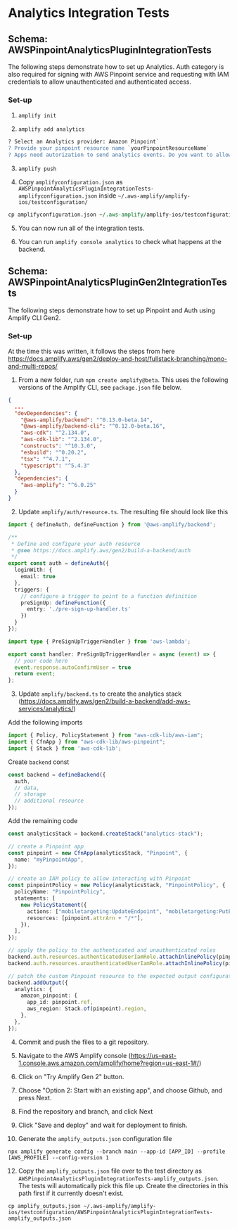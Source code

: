 # Analytics Integration Tests

## Schema: AWSPinpointAnalyticsPluginIntegrationTests
 
The following steps demonstrate how to set up Analytics. Auth category is also required for signing with AWS Pinpoint service and requesting with IAM credentials to allow unauthenticated and authenticated access.

### Set-up

1. `amplify init`

2. `amplify add analytics`

```perl
? Select an Analytics provider: Amazon Pinpoint`
? Provide your pinpoint resource name `yourPinpointResourceName`
? Apps need autorization to send analytics events. Do you want to allow guests and unauthenticated users to send analytics events? (we recommend you allow this when getting started) `Yes`
```

3. `amplify push`

4. Copy `amplifyconfiguration.json` as `AWSPinpointAnalyticsPluginIntegrationTests-amplifyconfiguration.json` inside `~/.aws-amplify/amplify-ios/testconfiguration/`

```perl
cp amplifyconfiguration.json ~/.aws-amplify/amplify-ios/testconfiguration/AWSPinpointAnalyticsPluginIntegrationTests-amplifyconfiguration.json
```

5. You can now run all of the integration tests. 

6. You can run `amplify console analytics` to check what happens at the backend. 

## Schema: AWSPinpointAnalyticsPluginGen2IntegrationTests

The following steps demonstrate how to set up Pinpoint and Auth using Amplify CLI Gen2. 

### Set-up

At the time this was written, it follows the steps from here https://docs.amplify.aws/gen2/deploy-and-host/fullstack-branching/mono-and-multi-repos/

1. From a new folder, run `npm create amplify@beta`. This uses the following versions of the Amplify CLI, see `package.json` file below.

```json
{
  ...
  "devDependencies": {
    "@aws-amplify/backend": "^0.13.0-beta.14",
    "@aws-amplify/backend-cli": "^0.12.0-beta.16",
    "aws-cdk": "^2.134.0",
    "aws-cdk-lib": "^2.134.0",
    "constructs": "^10.3.0",
    "esbuild": "^0.20.2",
    "tsx": "^4.7.1",
    "typescript": "^5.4.3"
  },
  "dependencies": {
    "aws-amplify": "^6.0.25"
  }
}

```
2. Update `amplify/auth/resource.ts`. The resulting file should look like this

```ts
import { defineAuth, defineFunction } from '@aws-amplify/backend';

/**
 * Define and configure your auth resource
 * @see https://docs.amplify.aws/gen2/build-a-backend/auth
 */
export const auth = defineAuth({
  loginWith: {
    email: true
  },
  triggers: {
    // configure a trigger to point to a function definition
    preSignUp: defineFunction({
      entry: './pre-sign-up-handler.ts'
    })
  }
});

```

```ts
import type { PreSignUpTriggerHandler } from 'aws-lambda';

export const handler: PreSignUpTriggerHandler = async (event) => {
  // your code here
  event.response.autoConfirmUser = true
  return event;
};
```

3. Update `amplify/backend.ts` to create the analytics stack (https://docs.amplify.aws/gen2/build-a-backend/add-aws-services/analytics/)

Add the following imports

```ts
import { Policy, PolicyStatement } from "aws-cdk-lib/aws-iam";
import { CfnApp } from "aws-cdk-lib/aws-pinpoint";
import { Stack } from 'aws-cdk-lib';
```

Create `backend` const

```ts
const backend = defineBackend({
  auth,
  // data,
  // storage
  // additional resource
});
```

Add the remaining code

```ts
const analyticsStack = backend.createStack("analytics-stack");

// create a Pinpoint app
const pinpoint = new CfnApp(analyticsStack, "Pinpoint", {
  name: "myPinpointApp",
});

// create an IAM policy to allow interacting with Pinpoint
const pinpointPolicy = new Policy(analyticsStack, "PinpointPolicy", {
  policyName: "PinpointPolicy",
  statements: [
    new PolicyStatement({
      actions: ["mobiletargeting:UpdateEndpoint", "mobiletargeting:PutEvents"],
      resources: [pinpoint.attrArn + "/*"],
    }),
  ],
});

// apply the policy to the authenticated and unauthenticated roles
backend.auth.resources.authenticatedUserIamRole.attachInlinePolicy(pinpointPolicy);
backend.auth.resources.unauthenticatedUserIamRole.attachInlinePolicy(pinpointPolicy);

// patch the custom Pinpoint resource to the expected output configuration
backend.addOutput({
  analytics: {
    amazon_pinpoint: {
      app_id: pinpoint.ref,
      aws_region: Stack.of(pinpoint).region,
    },
  },
});
```

4. Commit and push the files to a git repository.

5. Navigate to the AWS Amplify console (https://us-east-1.console.aws.amazon.com/amplify/home?region=us-east-1#/)

6. Click on "Try Amplify Gen 2" button.

7. Choose "Option 2: Start with an existing app", and choose Github, and press Next.

8. Find the repository and branch, and click Next

9. Click "Save and deploy" and wait for deployment to finish.  

10. Generate the `amplify_outputs.json` configuration file

```
npx amplify generate config --branch main --app-id [APP_ID] --profile [AWS_PROFILE] --config-version 1
```

12. Copy the `amplify_outputs.json` file over to the test directory as `AWSPinpointAnalyticsPluginIntegrationTests-amplify_outputs.json`. The tests will automatically pick this file up. Create the directories in this path first if it currently doesn't exist.

```
cp amplify_outputs.json ~/.aws-amplify/amplify-ios/testconfiguration/AWSPinpointAnalyticsPluginIntegrationTests-amplify_outputs.json
```
